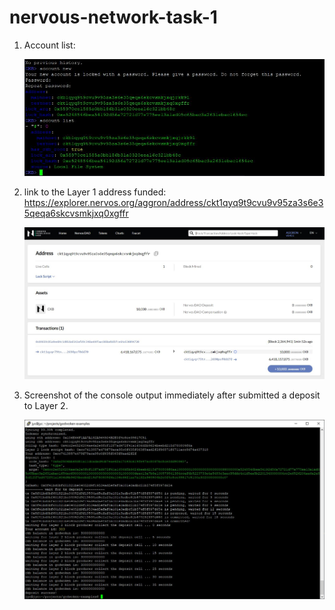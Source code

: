 # nervous-network-task-1

1) Account list:
   
   ![alt text](accountlist.JPG)

2) link to the Layer 1 address funded: https://explorer.nervos.org/aggron/address/ckt1qyq9t9cvu9v95za3s6e35qeqa6skcvsmkjxq0xgffr

   ![alt text](deposit.JPG)
   
3) Screenshot of the console output immediately after submitted a deposit to Layer 2.
   
   ![alt text](nervousdeposit.JPG)

